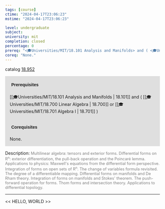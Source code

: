 ```yaml
---
tags: [course]
ctime: "2024-04-17T23:06:23"
mstime: "2024-04-17T23:06:23"

level: undergraduate
subject: 
university: mit
completion: closed
percentage: 0
prereq: "<🎓Universities/MIT/18.101 Analysis and Manifolds> and ( <🎓Universities/MIT/18.700 Linear Algebra> or <🎓Universities/MIT/18.701 Algebra I> )"
coreq: "None."
---
```


catalog [18.952](http://student.mit.edu/catalog/m18b.html#18.952)

<span style="display: block; padding: 15px; background-color: rgb(100, 100, 100, 0.2);"><font id="m_prereq1806_0" style="display: block; font-family: Arial, sans-serif; font-weight: bold; padding: 5px">Prerequisites</font><br><span id="prereq1806_0">[[🎓Universities/MIT/18.101 Analysis and Manifolds | 18.101]] and ( [[🎓Universities/MIT/18.700 Linear Algebra | 18.700]] or [[🎓Universities/MIT/18.701 Algebra I | 18.701]] )</span></span>
<span style="display: block; padding: 15px; background-color: rgb(100, 100, 100, 0.2);"><font id="m_coreq1806_0" style="display: block; font-family: Arial, sans-serif; font-weight: bold; padding: 5px">Corequisites</font><br><span id="coreq1806_0">None.</span></span>

<font style="">Description:</font>
<font style="color: grey; font-size: 0.8rem;">Multilinear algebra: tensors and exterior forms. Differential forms on R<sup>n</sup>: exterior differentiation, the pull-back operation and the Poincaré lemma. Applications to physics: Maxwell's equations from the differential form perspective. Integration of forms on open sets of R<sup>n</sup>. The change of variables formula revisited. The degree of a differentiable mapping. Differential forms on manifolds and De Rham theory. Integration of forms on manifolds and Stokes' theorem. The push-forward operation for forms. Thom forms and intersection theory. Applications to differential topology.</font>



---

<< HELLO, WORLD >>
